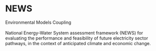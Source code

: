 # NEWS
Environmental Models Coupling
<br><br>
National Energy-Water System assessment framework (NEWS) for evaluating the performance and feasibility of future electricity sector pathways, in the context of anticipated climate and economic change.




